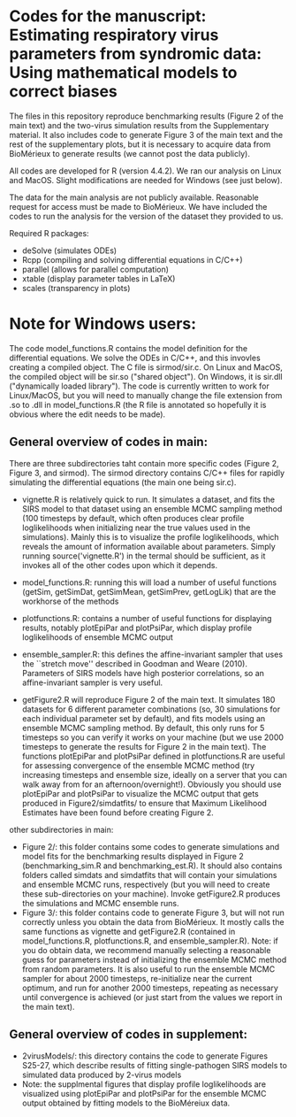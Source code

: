 # Codes for the manuscript: Estimating respiratory virus parameters from syndromic data: Using mathematical models to correct biases

The files in this repository reproduce benchmarking results (Figure 2 of the main text) and the two-virus simulation results from the Supplementary material. It also includes code to generate Figure 3 of the main text and the rest of the supplementary plots, but it is necessary to acquire data from BioMérieux to generate results (we cannot post the data publicly). 

All codes are developed for R (version 4.4.2). We ran our analysis on Linux and MacOS. Slight modifications are needed for Windows (see just below).

The data for the main analysis are not publicly available. Reasonable request for access must be made to BioMérieux. We have included the codes to run the analysis for the version of the dataset they provided to us.

Required R packages:
  - deSolve (simulates ODEs)
  - Rcpp (compiling and solving differential equations in C/C++)
  - parallel (allows for parallel computation)
  - xtable (display parameter tables in LaTeX)
  - scales (transparency in plots)

# Note for Windows users:
The code model_functions.R contains the model definition for the differential equations. We solve the ODEs in C/C++, and this invovles creating a compiled object. The C file is sirmod/sir.c. On Linux and MacOS, the compiled object will be sir.so ("shared object"). On Windows, it is sir.dll ("dynamically loaded library"). The code is currently written to work for Linux/MacOS, but you will need to manually change the file extension from .so to .dll in model_functions.R (the R file is annotated so hopefully it is obvious where the edit needs to be made).

## General overview of codes in main:
There are three subdirectories taht contain more specific codes (Figure 2, Figure 3, and sirmod). The sirmod directory contains C/C++ files for rapidly simulating the differential equations (the main one being sir.c).

  - vignette.R is relatively quick to run. It simulates a dataset, and fits the SIRS model to that dataset using an ensemble MCMC sampling method (100 timesteps by default, which often produces clear profile loglikelihoods when initializing near the true values used in the simulations). Mainly this is to visualize the profile loglikelihoods, which reveals the amount of information available about parameters. Simply running source('vignette.R') in the termal should be sufficient, as it invokes all of the other codes upon which it depends.
    
  - model_functions.R: running this will load a number of useful functions (getSim, getSimDat, getSimMean, getSimPrev, getLogLik) that are the workhorse of the methods
    
  - plotfunctions.R: contains a number of useful functions for displaying results, notably plotEpiPar and plotPsiPar, which display profile loglikelihoods of ensemble MCMC output
    
  - ensemble_sampler.R: this defines the affine-invariant sampler that uses the ``stretch move'' described in Goodman and Weare (2010). Parameters of SIRS models have high posterior correlations, so an affine-invariant sampler is very useful.
    
  - getFigure2.R will reproduce Figure 2 of the main text. It simulates 180 datasets for 6 different parameter combinations (so, 30 simulations for each individual parameter set by default), and fits models using an ensemble MCMC sampling method. By default, this only runs for 5 timesteps so you can verify it works on your machine (but we use 2000 timesteps to generate the results for Figure 2 in the main text). The functions plotEpiPar and plotPsiPar defined in plotfunctions.R are useful for assessing convergence of the ensemble MCMC method (try increasing timesteps and ensemble size, ideally on a server that you can walk away from for an afternoon/overnight!). Obviously you should use plotEpiPar and plotPsiPar to visualize the MCMC output that gets produced in Figure2/simdatfits/ to ensure that Maximum Likelihood Estimates have been found before creating Figure 2.

other subdirectories in main:
  - Figure 2/: this folder contains some codes to generate simulations and model fits for the benchmarking results displayed in Figure 2 (benchmarking_sim.R and benchmarking_est.R). It should also contains folders called simdats and simdatfits that will contain your simulations and ensemble MCMC runs, respectively (but you will need to create these sub-directories on your machine). Invoke getFigure2.R produces the simulations and MCMC ensemble runs.
  - Figure 3/: this folder contains code to generate Figure 3, but will not run correctly unless you obtain the data from BioMérieux. It mostly calls the same functions as vignette and getFigure2.R (contained in model_functions.R, plotfunctions.R, and ensemble_sampler.R). Note: if you do obtain data, we recommend manually selecting a reasonable guess for parameters instead of initializing the ensemble MCMC method from random parameters. It is also useful to run the ensemble MCMC sampler for about 2000 timesteps, re-initialize near the current optimum, and run for another 2000 timesteps, repeating as necessary until convergence is achieved (or just start from the values we report in the main text).

## General overview of codes in supplement:
  - 2virusModels/: this directory contains the code to generate Figures S25-27, which describe results of fitting single-pathogen SIRS models to simulated data produced by 2-virus models
  - Note: the supplmental figures that display profile loglikelihoods are visualized using plotEpiPar and plotPsiPar for the ensemble MCMC output obtained by fitting models to the BioMéreiux data. 
